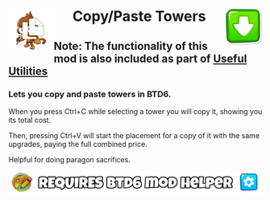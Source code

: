 
<h1 align="center">
<a href="https://github.com/doombubbles/copy-paste-towers/releases/latest/download/CopyPasteTowers.dll">
    <img align="left" alt="Icon" height="90" src="Icon.png">
    <img align="right" alt="Download" height="75" src="https://raw.githubusercontent.com/gurrenm3/BTD-Mod-Helper/master/BloonsTD6%20Mod%20Helper/Resources/DownloadBtn.png">
</a>
Copy/Paste Towers
</h1>

## Note: The functionality of this mod is also included as part of [Useful Utilities](https://github.com/doombubbles/useful-utilities#readme)

### Lets you copy and paste towers in BTD6.

When you press Ctrl+C while selecting a tower you will copy it, showing you its total cost.

Then, pressing Ctrl+V will start the placement for a copy of it with the same upgrades, paying the full combined price.

Helpful for doing paragon sacrifices.

[![Requires BTD6 Mod Helper](https://raw.githubusercontent.com/gurrenm3/BTD-Mod-Helper/master/banner.png)](https://github.com/gurrenm3/BTD-Mod-Helper#readme)
